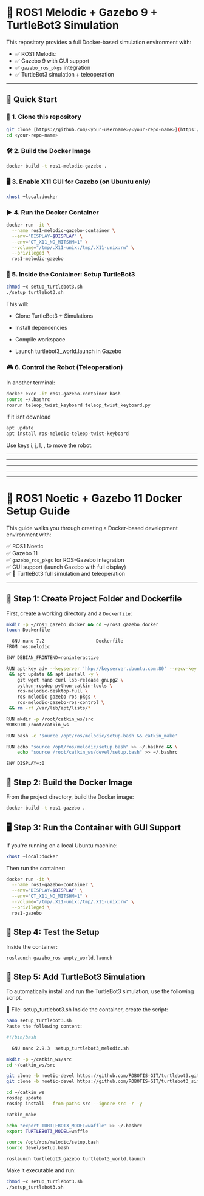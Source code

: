 # 🐢 ROS1 Melodic + Gazebo 9 + TurtleBot3 Simulation

This repository provides a full Docker-based simulation environment with:

- ✅ ROS1 Melodic
- ✅ Gazebo 9 with GUI support
- ✅ `gazebo_ros_pkgs` integration
- ✅ TurtleBot3 simulation + teleoperation

---

## 🚀 Quick Start

### 🐳 1. Clone this repository

```bash
git clone [https://github.com/<your-username>/<your-repo-name>](https://github.com/shirbenami/ROS1-Noetic-Gazebo-11).git
cd <your-repo-name>
```

### 🛠️ 2. Build the Docker Image
```bash
docker build -t ros1-melodic-gazebo .
```

### 🖥️ 3. Enable X11 GUI for Gazebo (on Ubuntu only)
```bash
xhost +local:docker
```

### ▶️ 4. Run the Docker Container
```bash
docker run -it \
  --name ros1-melodic-gazebo-container \
  --env="DISPLAY=$DISPLAY" \
  --env="QT_X11_NO_MITSHM=1" \
  --volume="/tmp/.X11-unix:/tmp/.X11-unix:rw" \
  --privileged \
  ros1-melodic-gazebo
```

### 🤖 5. Inside the Container: Setup TurtleBot3
```bash
chmod +x setup_turtlebot3.sh
./setup_turtlebot3.sh
```

This will:

* Clone TurtleBot3 + Simulations

* Install dependencies

* Compile workspace

* Launch turtlebot3_world.launch in Gazebo

### 🎮 6. Control the Robot (Teleoperation)
In another terminal:

```bash
docker exec -it ros1-gazebo-container bash
source ~/.bashrc
rosrun teleop_twist_keyboard teleop_twist_keyboard.py
```
if it isnt download
```bash
apt update
apt install ros-melodic-teleop-twist-keyboard
```
Use keys i, j, l, , to move the robot.




______________________________________________________________________________________________________________
______________________________________________________________________________________________________________
______________________________________________________________________________________________________________
______________________________________________________________________________________________________________
______________________________________________________________________________________________________________

# 🐳 ROS1 Noetic + Gazebo 11 Docker Setup Guide

This guide walks you through creating a Docker-based development environment with:

✅ ROS1 Noetic  
✅ Gazebo 11  
✅ `gazebo_ros_pkgs` for ROS-Gazebo integration  
✅ GUI support (launch Gazebo with full display)  
✅ 🐢 TurtleBot3 full simulation and teleoperation  

---

## 📁 Step 1: Create Project Folder and Dockerfile

First, create a working directory and a `Dockerfile`:

```bash
mkdir -p ~/ros1_gazebo_docker && cd ~/ros1_gazebo_docker
touch Dockerfile

  GNU nano 7.2                   Dockerfile                             
FROM ros:melodic

ENV DEBIAN_FRONTEND=noninteractive

RUN apt-key adv --keyserver 'hkp://keyserver.ubuntu.com:80' --recv-key >
 && apt update && apt install -y \
    git wget nano curl lsb-release gnupg2 \
    python-rosdep python-catkin-tools \
    ros-melodic-desktop-full \
    ros-melodic-gazebo-ros-pkgs \
    ros-melodic-gazebo-ros-control \
 && rm -rf /var/lib/apt/lists/*

RUN mkdir -p /root/catkin_ws/src
WORKDIR /root/catkin_ws

RUN bash -c 'source /opt/ros/melodic/setup.bash && catkin_make'

RUN echo "source /opt/ros/melodic/setup.bash" >> ~/.bashrc && \
    echo "source /root/catkin_ws/devel/setup.bash" >> ~/.bashrc

ENV DISPLAY=:0

```

## 🧱 Step 2: Build the Docker Image

From the project directory, build the Docker image:

```bash
docker build -t ros1-gazebo .
```

## 🖥️ Step 3: Run the Container with GUI Support
If you're running on a local Ubuntu machine:

```bash
xhost +local:docker
```

Then run the container:
```bash
docker run -it \
  --name ros1-gazebo-container \
  --env="DISPLAY=$DISPLAY" \
  --env="QT_X11_NO_MITSHM=1" \
  --volume="/tmp/.X11-unix:/tmp/.X11-unix:rw" \
  --privileged \
  ros1-gazebo
```

## 🧪 Step 4: Test the Setup
Inside the container:
```bash
roslaunch gazebo_ros empty_world.launch
```

## 🤖 Step 5: Add TurtleBot3 Simulation
To automatically install and run the TurtleBot3 simulation, use the following script.

🧾 File: setup_turtlebot3.sh
Inside the container, create the script:

```bash
nano setup_turtlebot3.sh
Paste the following content:
```
```bash
#!/bin/bash

  GNU nano 2.9.3  setup_turtlebot3_melodic.sh             

mkdir -p ~/catkin_ws/src
cd ~/catkin_ws/src

git clone -b noetic-devel https://github.com/ROBOTIS-GIT/turtlebot3.git
git clone -b noetic-devel https://github.com/ROBOTIS-GIT/turtlebot3_simulations.git

cd ~/catkin_ws
rosdep update
rosdep install --from-paths src --ignore-src -r -y

catkin_make

echo "export TURTLEBOT3_MODEL=waffle" >> ~/.bashrc
export TURTLEBOT3_MODEL=waffle

source /opt/ros/melodic/setup.bash
source devel/setup.bash

roslaunch turtlebot3_gazebo turtlebot3_world.launch

```

Make it executable and run:
```bash
chmod +x setup_turtlebot3.sh
./setup_turtlebot3.sh
```
